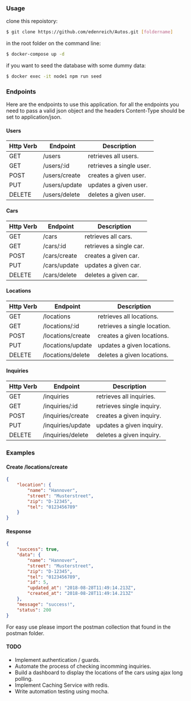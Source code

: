 ### Usage

clone this repoistory:
```sh
$ git clone https://github.com/edenreich/Autos.git [foldername]
``` 

in the root folder on the command line:
```sh
$ docker-compose up -d
```

if you want to seed the database with some dummy data:
```sh
$ docker exec -it node1 npm run seed
```

### Endpoints

Here are the endpoints to use this application.
for all the endpoints you need to pass a valid json object and the headers Content-Type should be set to application/json.

#### Users

| Http Verb | Endpoint | Description |
| ------ | ------ | ------ |
| GET | /users | retrieves all users. |
| GET | /users/:id | retrieves a single user. |
| POST | /users/create | creates a given user. |
| PUT | /users/update | updates a given user. |
| DELETE | /users/delete | deletes a given user. |

#### Cars

| Http Verb | Endpoint | Description |
| ------ | ------ | ------ |
| GET | /cars | retrieves all cars. |
| GET | /cars/:id | retrieves a single car. |
| POST | /cars/create | creates a given car. |
| PUT | /cars/update | updates a given car. |
| DELETE | /cars/delete | deletes a given car. |

#### Locations

| Http Verb | Endpoint | Description |
| ------ | ------ | ------ |
| GET | /locations | retrieves all locations. |
| GET | /locations/:id | retrieves a single location. |
| POST | /locations/create | creates a given locations. |
| PUT | /locations/update | updates a given locations. |
| DELETE | /locations/delete | deletes a given locations. |

#### Inquiries

| Http Verb | Endpoint | Description |
| ------ | ------ | ------ |
| GET | /inquiries | retrieves all inquiries. |
| GET | /inquiries/:id | retrieves single inquiry. |
| POST | /inquiries/create | creates a given inquiry. |
| PUT | /inquiries/update | updates a given inquiry. |
| DELETE | /inquiries/delete | deletes a given inquiry. |

### Examples

#### Create /locations/create

```json
{
	"location": {
		"name": "Hannover",
		"street": "Musterstreet",
		"zip": "D-12345",
		"tel": "0123456789"
	}
}
```

#### Response

```json
{
    "success": true,
    "data": {
        "name": "Hannover",
        "street": "Musterstreet",
        "zip": "D-12345",
        "tel": "0123456789",
        "id": 5,
        "updated_at": "2018-08-28T11:49:14.213Z",
        "created_at": "2018-08-28T11:49:14.213Z"
    },
    "message": "success!",
    "status": 200
}
```

For easy use please import the postman collection that found in the postman folder.

#### TODO

- Implement authentication / guards.
- Automate the process of checking incomming inquiries.
- Build a dashboard to display the locations of the cars using ajax long polling.
- Implement Caching Service with redis.
- Write automation testing using mocha.
